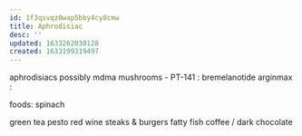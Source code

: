 ```yaml
---
id: 1f3qsvqz0wap5bby4cy8cmw
title: Aphrodisiac
desc: ''
updated: 1633262030128
created: 1633199319497
---
```



aphrodisiacs
possibly mdma
mushrooms -
PT-141 : bremelanotide
arginmax :

foods:
 spinach

 green tea
 pesto
 red wine
 steaks & burgers
 fatty fish
 coffee / dark chocolate

